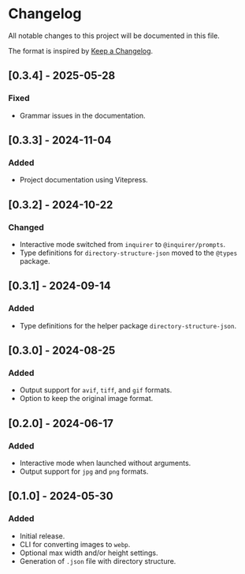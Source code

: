 # Changelog

All notable changes to this project will be documented in this file.

The format is inspired by [Keep a Changelog](https://keepachangelog.com/en/1.0.0/).

## [0.3.4] - 2025-05-28

### Fixed

- Grammar issues in the documentation.

## [0.3.3] - 2024-11-04

### Added

- Project documentation using Vitepress.

## [0.3.2] - 2024-10-22

### Changed

- Interactive mode switched from `inquirer` to `@inquirer/prompts`.
- Type definitions for `directory-structure-json` moved to the `@types` package.

## [0.3.1] - 2024-09-14

### Added

- Type definitions for the helper package `directory-structure-json`.

## [0.3.0] - 2024-08-25

### Added

- Output support for `avif`, `tiff`, and `gif` formats.
- Option to keep the original image format.

## [0.2.0] - 2024-06-17

### Added

- Interactive mode when launched without arguments.
- Output support for `jpg` and `png` formats.

## [0.1.0] - 2024-05-30

### Added

- Initial release.
- CLI for converting images to `webp`.
- Optional max width and/or height settings.
- Generation of `.json` file with directory structure.
